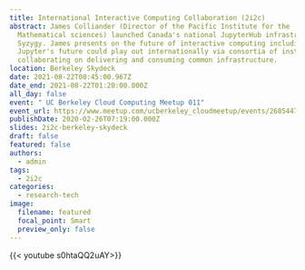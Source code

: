 ```yaml
---
title: International Interactive Computing Collaboration (2i2c)
abstract: James Colliander (Director of the Pacific Institute for the
  Mathematical sciences) launched Canada's national JupyterHub infrastructure
  Syzygy. James presents on the future of interactive computing including how
  Jupyter's future could play out internationally via consortia of institutions
  collaborating on delivering and consuming common infrastructure.
location: Berkeley Skydeck
date: 2021-08-22T00:45:00.967Z
date_end: 2021-08-22T01:20:00.000Z
all_day: false
event: " UC Berkeley Cloud Computing Meetup 011"
event_url: https://www.meetup.com/ucberkeley_cloudmeetup/events/268544709/
publishDate: 2020-02-26T07:19:00.000Z
slides: 2i2c-berkeley-skydeck
draft: false
featured: false
authors:
  - admin
tags:
  - 2i2c
categories:
  - research-tech
image:
  filename: featured
  focal_point: Smart
  preview_only: false
---
```

{{< youtube s0htaQQ2uAY>}}